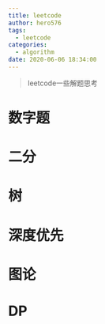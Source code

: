```yaml
---
title: leetcode
author: hero576
tags:
  - leetcode
categories:
  - algorithm
date: 2020-06-06 18:34:00
---
```

> leetcode一些解题思考
<!--more-->

# 数字题

# 二分

# 树

# 深度优先

# 图论

# DP
